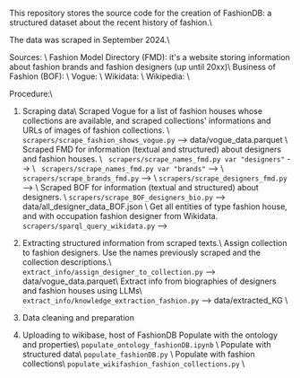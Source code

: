 This repository stores the source code for the creation of FashionDB: a structured dataset about the recent history of fashion.\\

The data was scraped in September 2024.\\

Sources: \\
Fashion Model Directory (FMD): it's a website storing information about fashion brands and fashion designers (up until 20xx)\\
Business of Fashion (BOF): \\
Vogue: \\
Wikidata: \\
Wikipedia: \\

Procedure:\\
1. Scraping data\\
Scraped Vogue for a list of fashion houses whose collections are available, and scraped collections' informations and URLs of images of fashion collections. \\
``` scrapers/scrape_fashion_shows_vogue.py ``` --> data/vogue_data.parquet \\
Scraped FMD for information (textual and structured) about designers and fashion houses. \\
``` scrapers/scrape_names_fmd.py var "designers"``` --> \\
``` scrapers/scrape_names_fmd.py var "brands"``` --> \\
``` scrapers/scrape_brands_fmd.py``` --> \\
```scrapers/scrape_designers_fmd.py``` --> \\
Scraped BOF for information (textual and structured) about designers. \\
```scrapers/scrape_BOF_designers_bio.py``` --> data/all_designer_data_BOF.json \\
Get all entities of type fashion house, and with occupation fashion designer from Wikidata. 
```scrapers/sparql_query_wikidata.py``` -->


2. Extracting structured information from scraped texts.\\
Assign collection to fashion designers. Use the names previously scraped and the collection descriptions.\\
```extract_info/assign_designer_to_collection.py``` --> data/vogue_data.parquet\\
Extract info from biographies of designers and fashion houses using LLMs\\
```extract_info/knowledge_extraction_fashion.py``` --> data/extracted_KG \\


3. Data cleaning and preparation


4. Uploading to wikibase, host of FashionDB
Populate with the ontology and properties\\
```populate_ontology_fashionDB.ipynb``` \\
Populate with structured data\\
```populate_fashionDB.py``` \\
Populate with fashion collections\\
```populate_wikifashion_fashion_collections.py``` \\


